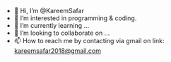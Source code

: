 - 👋 Hi, I’m @KareemSafar
- 👀 I’m interested in programming & coding.
- 🌱 I’m currently learning ...
- 💞️ I’m looking to collaborate on ...
- 📫 How to reach me by contacting via gmail on link: kareemsafar2018@gmail.com

<!---
KareemSafarI/KareemSafarI is a ✨ special ✨ repository because its `README.md` (this file) appears on your GitHub profile.
You can click the Preview link to take a look at your changes.
--->
